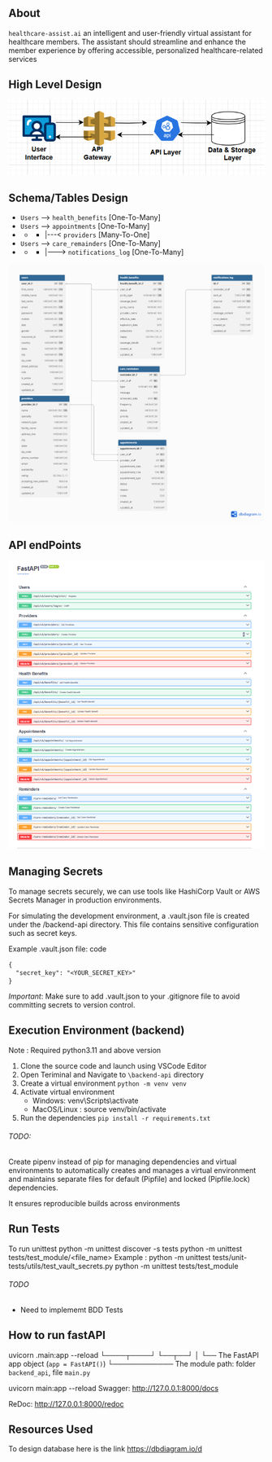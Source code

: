 ## About  
 `healthcare-assist.ai`  an intelligent and user-friendly virtual assistant for healthcare members. The assistant should streamline and enhance the member experience by offering accessible, personalized healthcare-related services

## High Level Design
![alt text](images/image1.png)



## Schema/Tables Design 


- `Users` --> `health_benefits` [One-To-Many]
- `Users` --> `appointments` [One-To-Many]
- - - |---< `providers` [Many-To-One]
- `Users` --> `care_remainders` [One-To-Many]
- - - |---> `notifications_log` [One-To-Many]

![alt text](images/schema1.png)

## API endPoints 
![alt text](images/image_endpoints.png)

## Managing Secrets
  To manage secrets securely, we can use tools like HashiCorp Vault or AWS Secrets Manager in production environments.
  
  For simulating the development environment, a .vault.json file is created under the /backend-api directory. This file contains sensitive configuration such as secret keys.
    
 Example .vault.json file:
 code
```
{
  "secret_key": "<YOUR_SECRET_KEY>"
}
```
*Important*: Make sure to add .vault.json to your .gitignore file to avoid committing secrets to version control.


## Execution Environment (backend)

Note :  Required python3.11 and above version 

1. Clone the source code and launch using VSCode Editor 
2. Open Teriminal and Navigate to `\backend-api` directory 
3. Create a virtual environment `python -m venv venv`
4. Activate virtual environment 
    - Windows:  venv\Scripts\activate
    - MacOS/Linux : source venv/bin/activate 
5. Run the dependencies `pip install -r requirements.txt`

###### TODO: 
Create pipenv instead of pip for managing dependencies and virtual environments to automatically creates and manages a virtual environment and maintains separate files for default (Pipfile) and locked (Pipfile.lock) dependencies.

It ensures reproducible builds across environments

## Run Tests
To run unittest 
python -m unittest discover -s tests
python -m unittest tests/test_module/<file_name>
  Example : python -m unittest tests/unit-tests/utils/test_vault_secrets.py
python -m unittest tests/test_module
###### TODO 
  - Need to implememt BDD Tests


## How to run fastAPI 
uvicorn <packagename>.main:app --reload
         └────┬────┘ └──┬──┘
              │         └── The FastAPI app object (`app = FastAPI()`)
              └──────────── The module path: folder `backend_api`, file `main.py`

uvicorn main:app --reload
Swagger: http://127.0.0.1:8000/docs

ReDoc: http://127.0.0.1:8000/redoc



## Resources Used 
To design database here is the link https://dbdiagram.io/d


